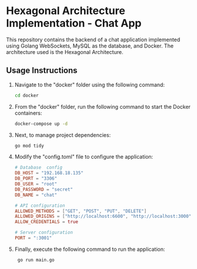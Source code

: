 # Hexagonal Architecture Implementation - Chat App

This repository contains the backend of a chat application implemented using Golang WebSockets, MySQL as the database, and Docker. The architecture used is the Hexagonal Architecture.

## Usage Instructions

1. Navigate to the "docker" folder using the following command:
   ```bash
   cd docker
   ```

2. From the "docker" folder, run the following command to start the Docker containers:
   ```bash
   docker-compose up -d
   ```

3. Next, to manage project dependencies:
   ```bash
   go mod tidy
   ```
4. Modify the "config.toml" file to configure the application:

    ```toml
    # Database  config
    DB_HOST = "192.168.18.135"
    DB_PORT = "3306"
    DB_USER = "root"
    DB_PASSWORD = "secret"
    DB_NAME = "chat"

    # API configuration
    ALLOWED_METHODS = ["GET", "POST", "PUT", "DELETE"]
    ALLOWED_ORIGINS = ["http://localhost:6600", "http://localhost:3000"]
    ALLOW_CREDENTIALS = true

    # Server configuration
    PORT = ":3001"
    ```
5. Finally, execute the following command to run the application:
   ```bash
    go run main.go
    ```

